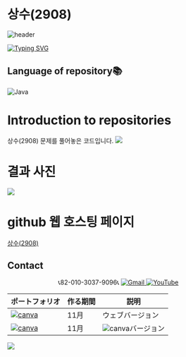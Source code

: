 # 상수(2908)

![header](https://capsule-render.vercel.app/api?type=egg&color=gradient&height=300&section=header&text=welcome%2&fontSize=50&desc=백준%20최소,%20상수%20(2908)%20문제)

[![Typing SVG](https://readme-typing-svg.demolab.com?font=Fira+Code&pause=1000&color=93BDF7&background=203AFF00&random=false&width=435&lines=My+name+is+kimganghyeon)](https://git.io/typing-svg)

## Language of repository📚
![Java](https://img.shields.io/badge/Java-007396?style=flat-square&logo=java&logoColor=white)

# Introduction to repositories 
상수(2908) 문제를 풀어놓은 코드입니다. 
<a href="https://www.acmicpc.net/problem/2908">
  <img src="https://github.com/do04200611/Baekjoon/assets/74278578/65aa91f5-3f8a-4209-91aa-5568ee940b78">
</a>

# 결과 사진 <br>
<a href="https://github.com/do04200611/Baekjoon/blob/main/%EC%88%AB%EC%9E%90%EC%9D%98%20%ED%95%A9(11720)/Main.java">
  <img src ="https://github.com/do04200611/Baekjoon/assets/74278578/1d1c2eb2-842c-4f44-8b75-1add4fbeb7c8">
</a>




# github 웹 호스팅 페이지
<a href="https://do04200611.github.io/Baekjoon/%EC%88%AB%EC%9E%90%EC%9D%98%20%ED%95%A9(11720)/index.html">상수(2908)</a>

## Contact 



<p align="center">
  📞82-010-3037-9096📞
  <a href="mailto:a01030379096@gmail.com">
    <img src="https://img.shields.io/badge/-Gmail-red?style=for-the-badge&logo=Gmail" alt="Gmail">
  </a>
  <a href="https://www.youtube.com/channel/UC484ZJMavtoPOI4ey-HFdCA">
   <img src="https://img.shields.io/badge/-YouTube-red?style=for-the-badge&logo=youtube"  alt="YouTube">
 </a> <br>
 
  | ポートフォリオ           |  作る期間     |            説明  |
  |------------------------|---------------|----------------------------------------------|
  |<a href="https://kimganghyeon.my.canva.site/kimganghyeon"><img src="https://img.shields.io/badge/canva-purple?style=for-the-badge&logo=canva" alt="canva"></a>|11月|ウェブバージョン|
  |<a href="https://www.canva.com/design/DAFzY5opUiA/Ge33dSKE16cErBaDJDp-BA/edit"><img src="https://img.shields.io/badge/canva-purple?style=for-the-badge&logo=canva" alt="canva"></a>|11月|<img src="https://img.shields.io/badge/canva-purple?style=for-the-badge&logo=canva" alt="canva">バージョン|
</p>
<img src="https://capsule-render.vercel.app/api?type=egg&color=gradient&height=100&text=Thank%20you%20for%20watching.&section=footer" />
